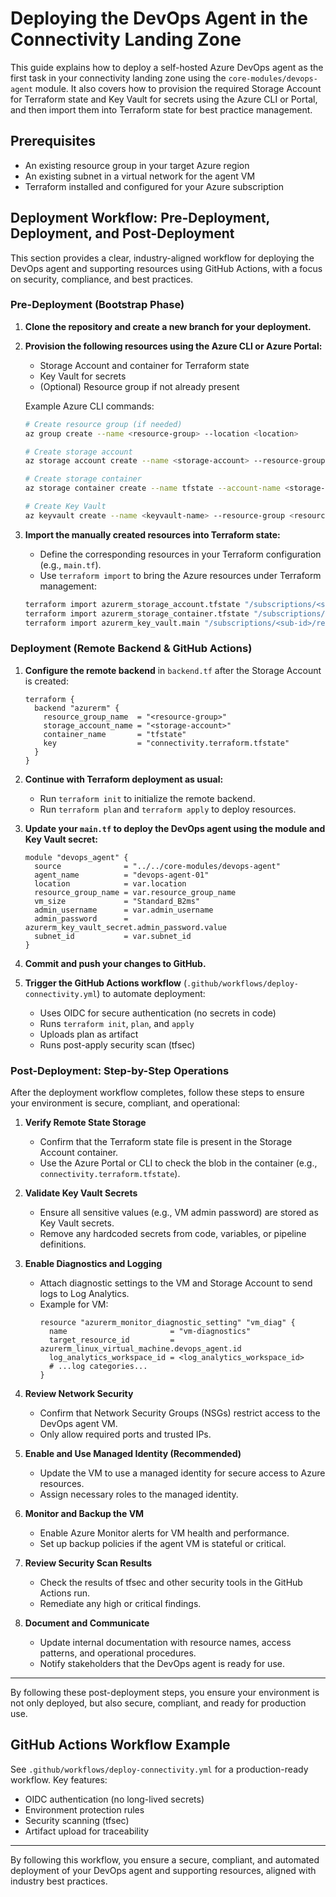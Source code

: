 # Deploying the DevOps Agent in the Connectivity Landing Zone


This guide explains how to deploy a self-hosted Azure DevOps agent as the first task in your connectivity landing zone using the `core-modules/devops-agent` module. It also covers how to provision the required Storage Account for Terraform state and Key Vault for secrets using the Azure CLI or Portal, and then import them into Terraform state for best practice management.

## Prerequisites
- An existing resource group in your target Azure region
- An existing subnet in a virtual network for the agent VM
- Terraform installed and configured for your Azure subscription

## Deployment Workflow: Pre-Deployment, Deployment, and Post-Deployment

This section provides a clear, industry-aligned workflow for deploying the DevOps agent and supporting resources using GitHub Actions, with a focus on security, compliance, and best practices.


### Pre-Deployment (Bootstrap Phase)
1. **Clone the repository and create a new branch for your deployment.**
2. **Provision the following resources using the Azure CLI or Azure Portal:**
   - Storage Account and container for Terraform state
   - Key Vault for secrets
   - (Optional) Resource group if not already present

   Example Azure CLI commands:
   ```sh
   # Create resource group (if needed)
   az group create --name <resource-group> --location <location>

   # Create storage account
   az storage account create --name <storage-account> --resource-group <resource-group> --location <location> --sku Standard_LRS

   # Create storage container
   az storage container create --name tfstate --account-name <storage-account>

   # Create Key Vault
   az keyvault create --name <keyvault-name> --resource-group <resource-group> --location <location>
   ```

3. **Import the manually created resources into Terraform state:**
   - Define the corresponding resources in your Terraform configuration (e.g., `main.tf`).
   - Use `terraform import` to bring the Azure resources under Terraform management:
   ```sh
   terraform import azurerm_storage_account.tfstate "/subscriptions/<sub-id>/resourceGroups/<resource-group>/providers/Microsoft.Storage/storageAccounts/<storage-account>"
   terraform import azurerm_storage_container.tfstate "/subscriptions/<sub-id>/resourceGroups/<resource-group>/providers/Microsoft.Storage/storageAccounts/<storage-account>/blobServices/default/containers/tfstate"
   terraform import azurerm_key_vault.main "/subscriptions/<sub-id>/resourceGroups/<resource-group>/providers/Microsoft.KeyVault/vaults/<keyvault-name>"
   ```


### Deployment (Remote Backend & GitHub Actions)
1. **Configure the remote backend** in `backend.tf` after the Storage Account is created:
   ```hcl
   terraform {
     backend "azurerm" {
       resource_group_name  = "<resource-group>"
       storage_account_name = "<storage-account>"
       container_name       = "tfstate"
       key                  = "connectivity.terraform.tfstate"
     }
   }
   ```

2. **Continue with Terraform deployment as usual:**
   - Run `terraform init` to initialize the remote backend.
   - Run `terraform plan` and `terraform apply` to deploy resources.

3. **Update your `main.tf` to deploy the DevOps agent using the module and Key Vault secret:**
   ```hcl
   module "devops_agent" {
     source              = "../../core-modules/devops-agent"
     agent_name          = "devops-agent-01"
     location            = var.location
     resource_group_name = var.resource_group_name
     vm_size             = "Standard_B2ms"
     admin_username      = var.admin_username
     admin_password      = azurerm_key_vault_secret.admin_password.value
     subnet_id           = var.subnet_id
   }
   ```
4. **Commit and push your changes to GitHub.**
5. **Trigger the GitHub Actions workflow** (`.github/workflows/deploy-connectivity.yml`) to automate deployment:
   - Uses OIDC for secure authentication (no secrets in code)
   - Runs `terraform init`, `plan`, and `apply`
   - Uploads plan as artifact
   - Runs post-apply security scan (tfsec)


### Post-Deployment: Step-by-Step Operations
After the deployment workflow completes, follow these steps to ensure your environment is secure, compliant, and operational:

1. **Verify Remote State Storage**
   - Confirm that the Terraform state file is present in the Storage Account container.
   - Use the Azure Portal or CLI to check the blob in the container (e.g., `connectivity.terraform.tfstate`).

2. **Validate Key Vault Secrets**
   - Ensure all sensitive values (e.g., VM admin password) are stored as Key Vault secrets.
   - Remove any hardcoded secrets from code, variables, or pipeline definitions.

3. **Enable Diagnostics and Logging**
   - Attach diagnostic settings to the VM and Storage Account to send logs to Log Analytics.
   - Example for VM:
     ```hcl
     resource "azurerm_monitor_diagnostic_setting" "vm_diag" {
       name                       = "vm-diagnostics"
       target_resource_id         = azurerm_linux_virtual_machine.devops_agent.id
       log_analytics_workspace_id = <log_analytics_workspace_id>
       # ...log categories...
     }
     ```

4. **Review Network Security**
   - Confirm that Network Security Groups (NSGs) restrict access to the DevOps agent VM.
   - Only allow required ports and trusted IPs.

5. **Enable and Use Managed Identity (Recommended)**
   - Update the VM to use a managed identity for secure access to Azure resources.
   - Assign necessary roles to the managed identity.

6. **Monitor and Backup the VM**
   - Enable Azure Monitor alerts for VM health and performance.
   - Set up backup policies if the agent VM is stateful or critical.

7. **Review Security Scan Results**
   - Check the results of tfsec and other security tools in the GitHub Actions run.
   - Remediate any high or critical findings.

8. **Document and Communicate**
   - Update internal documentation with resource names, access patterns, and operational procedures.
   - Notify stakeholders that the DevOps agent is ready for use.

---
By following these post-deployment steps, you ensure your environment is not only deployed, but also secure, compliant, and ready for production use.

## GitHub Actions Workflow Example
See `.github/workflows/deploy-connectivity.yml` for a production-ready workflow. Key features:
- OIDC authentication (no long-lived secrets)
- Environment protection rules
- Security scanning (tfsec)
- Artifact upload for traceability

---
By following this workflow, you ensure a secure, compliant, and automated deployment of your DevOps agent and supporting resources, aligned with industry best practices.
